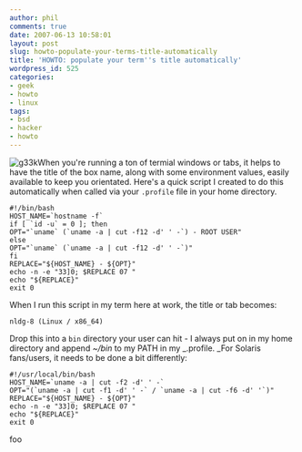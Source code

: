 ```yaml
---
author: phil
comments: true
date: 2007-06-13 10:58:01
layout: post
slug: howto-populate-your-terms-title-automatically
title: 'HOWTO: populate your term''s title automatically'
wordpress_id: 525
categories:
- geek
- howto
- linux
tags:
- bsd
- hacker
- howto
---
```


![g33k](http://fak3r.com/wp-content/uploads/2007/06/g33k.jpg)When you're running a ton of termial windows or tabs, it helps to have the title of the box name, along with some environment values, easily available to keep you orientated. Here's a quick script I created to do this automatically when called via your `.profile` file in your home directory.


    
    #!/bin/bash
    HOST_NAME=`hostname -f`
    if [ `id -u` = 0 ]; then
    OPT="`uname` (`uname -a | cut -f12 -d' ' -`) - ROOT USER"
    else
    OPT="`uname` (`uname -a | cut -f12 -d' ' -`)"
    fi
    REPLACE="${HOST_NAME} - ${OPT}"
    echo -n -e "33]0; $REPLACE 07 "
    echo "${REPLACE}"
    exit 0



When I run this script in my term here at work, the title or tab becomes:


    
    nldg-8 (Linux / x86_64)



Drop this into a `bin` directory your user can hit - I always put on in my home directory and append _~/bin_ to my PATH in my _.profile. _For Solaris fans/users, it needs to be done a bit differently:


    
    #!/usr/local/bin/bash
    HOST_NAME=`uname -a | cut -f2 -d' ' -`
    OPT="(`uname -a | cut -f1 -d' ' -` / `uname -a | cut -f6 -d' '`)"
    REPLACE="${HOST_NAME} - ${OPT}"
    echo -n -e "33]0; $REPLACE 07 "
    echo "${REPLACE}"
    exit 0



foo
